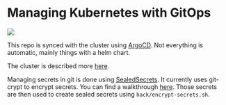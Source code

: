 # Managing Kubernetes with GitOps
[![](https://argocd.joshcorp.co/api/badge?name=apps&revision=true)](https://argocd.joshcorp.co/applications/apps)

This repo is synced with the cluster using [ArgoCD](https://argoproj.github.io/projects/argo-cd). Not everything is automatic, mainly things with a helm chart.

The cluster is described more [here](https://www.joshkasuboski.com/posts/home-k8s-raspberry-update/).

Managing secrets in git is done using [SealedSecrets](https://github.com/bitnami-labs/sealed-secrets). It currently uses git-crypt to encrypt secrets. You can find a walkthrough [here](https://buddy.works/guides/git-crypt). Those secrets are then used to create sealed secrets using `hack/encrypt-secrets.sh`.
